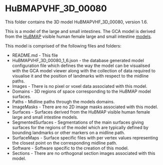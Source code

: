 # HuBMAPVHF_3D_00080

This folder contains the 3D model HuBMAPVHF_3D_00080, version 1.6.

This is a model of the large and small intestines.
The GCA model is derived from the [HuBMAP](https://hubmapconsortium.org/)
visible human female large and small intestine
[models](https://humanatlas.io/3d-reference-library?version=1.1).

This model is comprised of the following files and folders:

* README.md - This file
* HuBMAPVHF_3D_00080_1_6.json - the database generated model configuration file
  which defines the way the model can be visualised with the GCA model viewer
  along with the collection of data required to visualise it and the position
  of landmarks with respect to the midline paths.
* Images - There is no pixel or voxel data associated with this model.
* Domains - 3D regions of space corresponding to the HuBMAP model surfaces.
* Paths - Midline paths through the models domains.
* ImageMasks - There are no 2D image masks associated with this model.
* Surfaces - Surfaces derived from the HuBMAP visible human female large and
  small intestine models.
* SegmentedSurfaces - Segmentations of the main surfaces giving surfaces for
  the regions of the model which are typically defined by bounding
  landmarks or other markers on a midline path.
* SurfaceMaps - Surface specific files with per vertex values representing
  the closest point on the corresponding midline path.
* Software - Software specific to the creation of this model.
* Sections - There are no orthogonal section images associated with this
  model.

